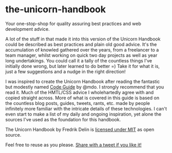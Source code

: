 # the-unicorn-handbook
Your one-stop-shop for quality assuring best practices and web development advice.

 A lot of the stuff in that made it into this version of the Unicorn Handbook could be described as best practices and plain old good advice. It's the accumulation of knowled gathered over the years, from a freelancer to a team manager, whilst working on quick two day projects as well as year long undertakings. You could call it a tally of the countless things I've initially done wrong, but later learned to do better =) Take it for what it is, just a few suggestions and a nudge in the right direction!

 I was inspired to create the Unicorn Handbook after reading the fantastic but modestly named <a href="https://github.com/mdo/code-guide" taget="_blank">Code Guide</a> by @mdo. I strongly recommend that you read it. Much of the HMTL/CSS advice I wholehartedly agree with and copied straight across. More of what is covered in this guide is based on the countless blog posts, guides, tweets, rants, etc. made by people infinitely more familiar with the intricate details of these technologies. I can't even start to make a list of my daily and ongoing inspiration, yet alone the sources I've used as the foundation for this handbook. 

 The Unicorn Handbook by Fredrik Delin is <a rel="license" href="LICENSE.txt" target="_blank">licensed under MIT</a> as open source. 

Feel free to reuse as you please. <a href="https://twitter.com/home?status=Impressed%20by%20the%20Unicorn%20Handbook%20-%20Quality%20web%20development%20advice%20from%20@fdelin%20for%20web%20designers%20and%20unicorns%20to%20be!%20http://fdelin.github.io/the-unicorn-handbook" target="_blank">Share with a tweet if you like it!</a>
